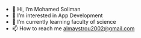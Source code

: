 - 👋 Hi, I’m Mohamed Soliman
- 👀 I’m interested in App Development
- 🌱 I’m currently learning faculty of science
- 📫 How to reach me almaystrou2002@gmail.com

<!---
mohamed20221/mohamed20221 is a ✨ special ✨ repository because its `README.md` (this file) appears on your GitHub profile.
You can click the Preview link to take a look at your changes.
--->
